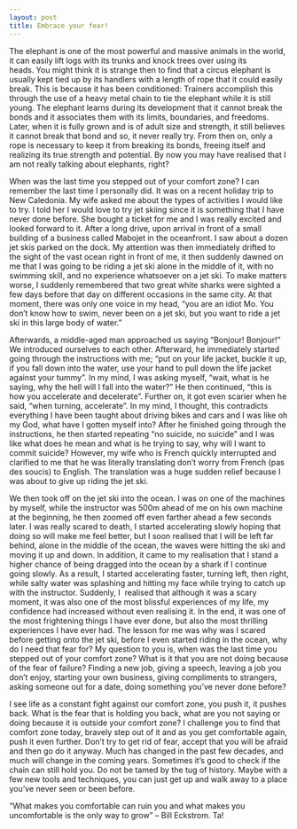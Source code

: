 ```yaml
---
layout: post
title: Embrace your fear!
---
```


The elephant is one of the most powerful and massive animals in the world, it can easily lift logs with its trunks and knock trees over using its heads. You might think it is strange then to find that a circus elephant is usually kept tied up by its handlers with a length of rope that it could easily break. This is because it has been conditioned: Trainers accomplish this through the use of a heavy metal chain to tie the elephant while it is still young. The elephant learns during its development that it cannot break the bonds and it associates them with its limits, boundaries, and freedoms. Later, when it is fully grown and is of adult size and strength, it still believes it cannot break that bond and so, it never really try. From then on, only a rope is necessary to keep it from breaking its bonds, freeing itself and realizing its true strength and potential. By now you may have realised that I am not really talking about elephants, right?

When was the last time you stepped out of your comfort zone? I can remember the last time I personally did. It was on a recent holiday trip to New Caledonia. My wife asked me about the types of activities I would like to try. I told her I would love to try jet skiing since it is something that I have never done before. She bought a ticket for me and I was really excited and looked forward to it.
After a long drive, upon arrival in front of a small building of a business called Mabojet in the oceanfront. I saw about a dozen jet skis parked on the dock. My attention was then immediately drifted to the sight of the vast ocean right in front of me, it then suddenly dawned on me that I was going to be riding a jet ski alone in the middle of it, with no swimming skill, and no experience whatsoever on a jet ski. To make matters worse, I suddenly remembered that two great white sharks were sighted a few days before that day on different occasions in the same city. At that moment, there was only one voice in my head, “you are an idiot Mo. You don’t know how to swim, never been on a jet ski, but you want to ride a jet ski in this large body of water.”

Afterwards, a middle-aged man approached us saying “Bonjour! Bonjour!” We introduced ourselves to each other. Afterward, he immediately started going through the instructions with me; “put on your life jacket, buckle it up, if you fall down into the water, use your hand to pull down the life jacket against your tummy”. In my mind, I was asking myself, “wait, what is he saying, why the hell will I fall into the water?” He then continued, “this is how you accelerate and decelerate”. Further on, it got even scarier when he said, “when turning, accelerate”. In my mind, I thought, this contradicts everything I have been taught about driving bikes and cars and I was like oh my God, what have I gotten myself into? After he finished going through the instructions, he then started repeating “no suicide, no suicide” and I was like what does he mean and what is he trying to say, why will I want to commit suicide? However, my wife who is French quickly interrupted and clarified to me that he was literally translating don’t worry from French (pas des soucis) to English. The translation was a huge sudden relief because I was about to give up riding the jet ski.

We then took off on the jet ski into the ocean. I was on one of the machines by myself, while the instructor was 500m ahead of me on his own machine at the beginning, he then zoomed off even farther ahead a few seconds later. I was really scared to death, I started accelerating slowly hoping that doing so will make me feel better, but I soon realised that I will be left far behind, alone in the middle of the ocean, the waves were hitting the ski and moving it up and down. In addition, it came to my realisation that I stand a higher chance of being dragged into the ocean by a shark if I continue going slowly. As a result, I started accelerating faster, turning left, then right, while salty water was splashing and hitting my face while trying to catch up with the instructor. Suddenly, I  realised that although it was a scary moment, it was also one of the most blissful experiences of my life, my confidence had increased without even realising it.
In the end, it was one of the most frightening things I have ever done, but also the most thrilling experiences I have ever had. The lesson for me was why was I scared before getting onto the jet ski, before I even started riding in the ocean, why do I need that fear for? My question to you is, when was the last time you stepped out of your comfort zone? What is it that you are not doing because of the fear of failure? Finding a new job, giving a speech, leaving a job you don’t enjoy, starting your own business, giving compliments to strangers, asking someone out for a date, doing something you’ve never done before?

I see life as a constant fight against our comfort zone, you push it, it pushes back. What is the fear that is holding you back, what are you not saying or doing because it is outside your comfort zone? I challenge you to find that comfort zone today, bravely step out of it and as you get comfortable again, push it even further. Don’t try to get rid of fear, accept that you will be afraid and then go do it anyway. Much has changed in the past few decades, and much will change in the coming years. Sometimes it’s good to check if the chain can still hold you. Do not be tamed by the tug of history. Maybe with a few new tools and techniques, you can just get up and walk away to a place you’ve never seen or been before.

“What makes you comfortable can ruin you and what makes you uncomfortable is the only way to grow” – Bill Eckstrom.
Ta!
